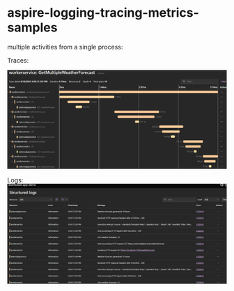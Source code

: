 # aspire-logging-tracing-metrics-samples

multiple activities from a single process:

Traces:

![multiple-activities-tracing](assets/multiple-activities-tracing.png)

Logs:
![multiple-activities-logs](assets/multiple-activities-logs.png)